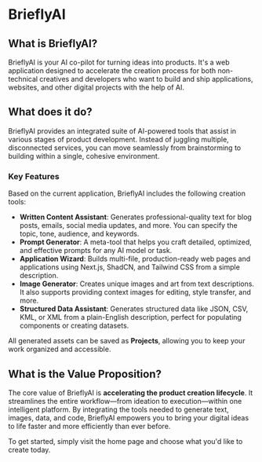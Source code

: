 # BrieflyAI

## What is BrieflyAI?

BrieflyAI is your AI co-pilot for turning ideas into products. It's a web application designed to accelerate the creation process for both non-technical creatives and developers who want to build and ship applications, websites, and other digital projects with the help of AI.

## What does it do?

BrieflyAI provides an integrated suite of AI-powered tools that assist in various stages of product development. Instead of juggling multiple, disconnected services, you can move seamlessly from brainstorming to building within a single, cohesive environment.

### Key Features

Based on the current application, BrieflyAI includes the following creation tools:

*   **Written Content Assistant**: Generates professional-quality text for blog posts, emails, social media updates, and more. You can specify the topic, tone, audience, and keywords.
*   **Prompt Generator**: A meta-tool that helps you craft detailed, optimized, and effective prompts for any AI model or task.
*   **Application Wizard**: Builds multi-file, production-ready web pages and applications using Next.js, ShadCN, and Tailwind CSS from a simple description.
*   **Image Generator**: Creates unique images and art from text descriptions. It also supports providing context images for editing, style transfer, and more.
*   **Structured Data Assistant**: Generates structured data like JSON, CSV, KML, or XML from a plain-English description, perfect for populating components or creating datasets.

All generated assets can be saved as **Projects**, allowing you to keep your work organized and accessible.

## What is the Value Proposition?

The core value of BrieflyAI is **accelerating the product creation lifecycle**. It streamlines the entire workflow—from ideation to execution—within one intelligent platform. By integrating the tools needed to generate text, images, data, and code, BrieflyAI empowers you to bring your digital ideas to life faster and more efficiently than ever before.

To get started, simply visit the home page and choose what you'd like to create today.
